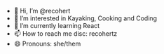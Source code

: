 - 👋 Hi, I’m @recohert
- 👀 I’m interested in Kayaking, Cooking and Coding
- 🌱 I’m currently learning React
- 📫 How to reach me disc: recohertz
- 😄 Pronouns: she/them

